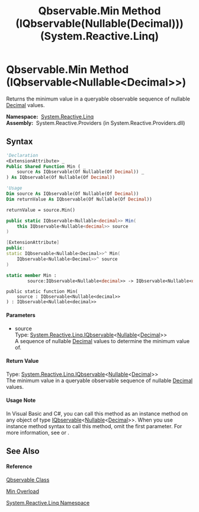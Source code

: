 ﻿---
title: Qbservable.Min Method (IQbservable(Nullable(Decimal))) (System.Reactive.Linq)
TOCTitle: Min Method (IQbservable(Nullable(Decimal)))
ms:assetid: M:System.Reactive.Linq.Qbservable.Min(System.Reactive.Linq.IQbservable{System.Nullable{System.Decimal}})
ms:mtpsurl: https://msdn.microsoft.com/en-us/library/system.reactive.linq.qbservable.min(v=VS.103)
ms:contentKeyID: 36068401
ms.date: 06/28/2011
mtps_version: v=VS.103
dev_langs:
- vb
- csharp
- c++
- fsharp
- jscript
---

# Qbservable.Min Method (IQbservable\<Nullable\<Decimal\>\>)

Returns the minimum value in a queryable observable sequence of nullable [Decimal](https://msdn.microsoft.com/en-us/library/1k2e8atx) values.

**Namespace:**  [System.Reactive.Linq](hh211929\(v=vs.103\).md)  
**Assembly:**  System.Reactive.Providers (in System.Reactive.Providers.dll)

## Syntax

``` vb
'Declaration
<ExtensionAttribute> _
Public Shared Function Min ( _
    source As IQbservable(Of Nullable(Of Decimal)) _
) As IQbservable(Of Nullable(Of Decimal))
```

``` vb
'Usage
Dim source As IQbservable(Of Nullable(Of Decimal))
Dim returnValue As IQbservable(Of Nullable(Of Decimal))

returnValue = source.Min()
```

``` csharp
public static IQbservable<Nullable<decimal>> Min(
    this IQbservable<Nullable<decimal>> source
)
```

``` c++
[ExtensionAttribute]
public:
static IQbservable<Nullable<Decimal>>^ Min(
    IQbservable<Nullable<Decimal>>^ source
)
```

``` fsharp
static member Min : 
        source:IQbservable<Nullable<decimal>> -> IQbservable<Nullable<decimal>> 
```

``` jscript
public static function Min(
    source : IQbservable<Nullable<decimal>>
) : IQbservable<Nullable<decimal>>
```

#### Parameters

  - source  
    Type: [System.Reactive.Linq.IQbservable](hh229328\(v=vs.103\).md)\<[Nullable](https://msdn.microsoft.com/en-us/library/b3h38hb0)\<[Decimal](https://msdn.microsoft.com/en-us/library/1k2e8atx)\>\>  
    A sequence of nullable [Decimal](https://msdn.microsoft.com/en-us/library/1k2e8atx) values to determine the minimum value of.  

#### Return Value

Type: [System.Reactive.Linq.IQbservable](hh229328\(v=vs.103\).md)\<[Nullable](https://msdn.microsoft.com/en-us/library/b3h38hb0)\<[Decimal](https://msdn.microsoft.com/en-us/library/1k2e8atx)\>\>  
The minimum value in a queryable observable sequence of nullable [Decimal](https://msdn.microsoft.com/en-us/library/1k2e8atx) values.  

#### Usage Note

In Visual Basic and C\#, you can call this method as an instance method on any object of type [IQbservable](hh229328\(v=vs.103\).md)\<[Nullable](https://msdn.microsoft.com/en-us/library/b3h38hb0)\<[Decimal](https://msdn.microsoft.com/en-us/library/1k2e8atx)\>\>. When you use instance method syntax to call this method, omit the first parameter. For more information, see [](https://msdn.microsoft.com/en-us/library/Bb384936) or [](https://msdn.microsoft.com/en-us/library/Bb383977).

## See Also

#### Reference

[Qbservable Class](hh211693\(v=vs.103\).md)

[Min Overload](hh212012\(v=vs.103\).md)

[System.Reactive.Linq Namespace](hh211929\(v=vs.103\).md)

